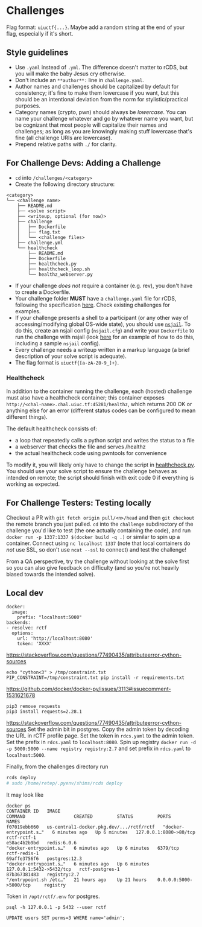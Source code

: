 # Challenges
Flag format: `uiuctf{...}`.
Maybe add a random string at the end of your flag, especially if it's short.

## Style guidelines
- Use `.yaml` instead of `.yml`. The difference doesn't matter to rCDS, but you will make the baby Jesus cry otherwise.
- Don't include an `**author**:` line in `challenge.yaml`.
- Author names and challenges should be capitalized by default for consistency; it's fine to make them lowercase if you want, but this should be an intentional deviation from the norm for stylistic/practical purposes.
- Category names (crypto, pwn) should always be *lowercase*.
You can name your challenge whatever and go by whatever name you want, but be cognizant that most people will capitalize their names and challenges; as long as you are knowingly making stuff lowercase that's fine (all challenge URIs are lowercase).
- Prepend relative paths with `./` for clarity.

## For Challenge Devs: Adding a Challenge
- `cd` into `/challenges/<category>`
- Create the following directory structure:
``` 
<category>
└── <challenge name>
    ├── README.md
    ├── <solve script>
    ├── <writeup, optional (for now)>
    ├── challenge
    │   ├── Dockerfile
    │   ├── flag.txt
    │   └── <challenge files>
    ├── challenge.yml
    └── healthcheck
        ├── README.md
        ├── Dockerfile
        ├── healthcheck.py
        ├── healthcheck_loop.sh
        └── healthz_webserver.py
```
- If your challenge *does not* require a container (e.g. rev), you don't have to create a Dockerfile.
- Your challenge folder **MUST** have a `challenge.yaml` file for rCDS, following the specification [here](https://rcds.redpwn.net/en/latest/challenge/#containers). Check existing challenges for examples.
- If your challenge presents a shell to a participant (or any other way of accessing/modifying global OS-wide state), you should use [`nsjail`](https://nsjail.dev/). To do this, create an nsjail config (`nsjail.cfg`) and write your `Dockerfile` to run the challenge with nsjail (look [here](https://github.com/sigpwny/uiuctf-2024-chal-repo/tree/main/challenges/pwn/lost_canary/challenge) for an example of how to do this, including a sample `nsjail` config).
- Every challenge needs a writeup written in a markup language (a brief description of your solve script is adequate).
- The flag format is `uiuctf{[a-zA-Z0-9_]+}`.

### Healthcheck
In addition to the container running the challenge, each (hosted) challenge must also have a healthcheck container; this container exposes `http://<chal-name>.chal.uiuc.tf:45281/healthz`, which returns 200 OK or anything else for an error (different status codes can be configured to mean different things).

The default healthcheck consists of:
* a loop that repeatedly calls a python script and writes the status to a file
* a webserver that checks the file and serves /healthz
* the actual healthcheck code using pwntools for convenience

To modify it, you will likely only have to change the script in [healthcheck.py](challenges/misc/testchal/healthcheck/healthcheck.py).
You should use your solve script to ensure the challenge behaves as intended on remote; the script should finish with exit code 0 if everything is working as expected.

## For Challenge Testers: Testing locally
Checkout a PR with `git fetch origin pull/<n>/head` and then `git checkout` the remote branch you just pulled.
`cd` into the `challenge` subdirectory of the challenge you'd like to test (the one actually containing the code), and run `docker run -p 1337:1337 $(docker build -q .)` or similar to spin up a container.
Connect using `nc localhost 1337` (note that local containers do *not* use SSL, so don't use `ncat --ssl` to connect) and test the challenge!

From a QA perspective, try the challenge without looking at the solve first so you can also give feedback on difficulty (and so you're not heavily biased towards the intended solve).

## Local dev

```
docker:
  image:
    prefix: "localhost:5000"
backends:
- resolve: rctf
  options:
    url: 'http://localhost:8080'
    token: 'XXXX'

```

https://stackoverflow.com/questions/77490435/attributeerror-cython-sources
```
echo "cython<3" > /tmp/constraint.txt
PIP_CONSTRAINT=/tmp/constraint.txt pip install -r requirements.txt
```

https://github.com/docker/docker-py/issues/3113#issuecomment-1531621678

```
pip3 remove requests
pip3 install requests=2.28.1
```

https://stackoverflow.com/questions/77490435/attributeerror-cython-sources
Set the admin bit in postgres. Copy the admin token by decoding the URL in rCTF profile page. Set the token in `rdcs.yaml` to the admin token. Set the prefix in `rdcs.yaml` to `localhost:8080`.
Spin up registry `docker run -d -p 5000:5000 --name registry registry:2.7` and set prefix in `rdcs.yaml` to `localhost:5000`.

Finally, from the challenges directory run

```bash
rcds deploy
# sudo /home/retep/.pyenv/shims/rcds deploy
```

It may look like

```
docker ps
CONTAINER ID   IMAGE                                                       COMMAND                  CREATED         STATUS         PORTS                      NAMES
f07019ebb660   us-central1-docker.pkg.dev/.../rctf/rctf   "docker-entrypoint.s…"   6 minutes ago   Up 6 minutes   127.0.0.1:8080->80/tcp     rctf-rctf-1
e58ac4b2b9bd   redis:6.0.6                                                 "docker-entrypoint.s…"   6 minutes ago   Up 6 minutes   6379/tcp                   rctf-redis-1
69affe3756f6   postgres:12.3                                               "docker-entrypoint.s…"   6 minutes ago   Up 6 minutes   127.0.0.1:5432->5432/tcp   rctf-postgres-1
87b367381483   registry:2.7                                                "/entrypoint.sh /etc…"   21 hours ago    Up 21 hours    0.0.0.0:5000->5000/tcp     registry
```

Token in `/opt/rctf/.env` for postgres.

```
psql -h 127.0.0.1 -p 5432 --user rctf

UPDATE users SET perms=3 WHERE name='admin';
```
